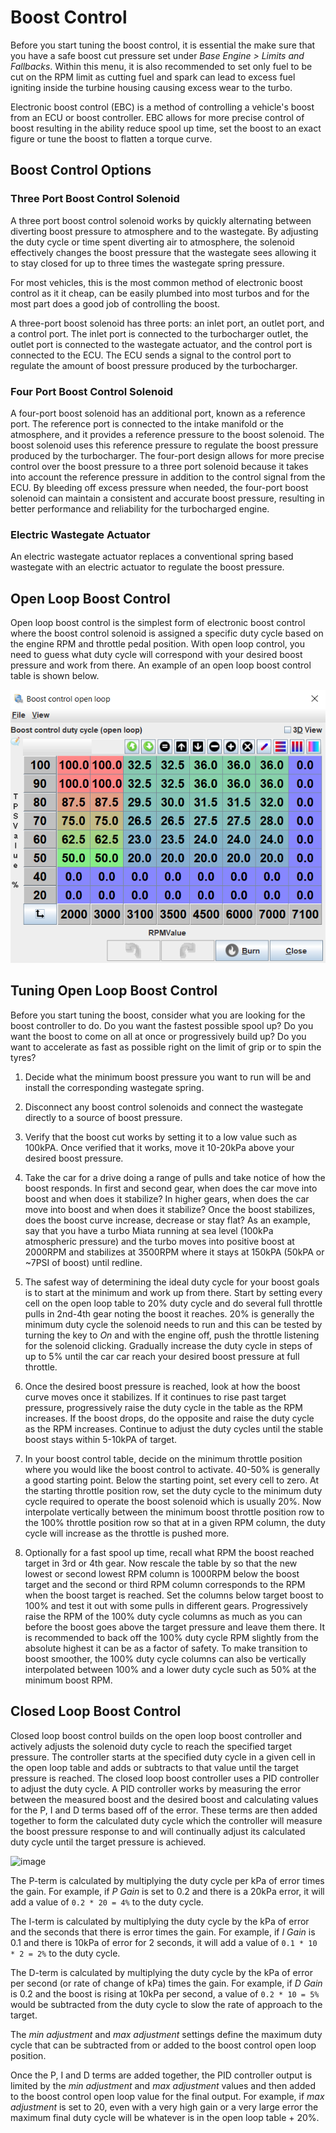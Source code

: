 # Boost Control

Before you start tuning the boost control, it is essential the make sure that you have a safe boost cut pressure set under _Base Engine > Limits and Fallbacks_. Within this menu, it is also recommended to set only fuel to be cut on the RPM limit as cutting fuel and spark can lead to excess fuel igniting inside the turbine housing causing excess wear to the turbo.

Electronic boost control (EBC) is a method of controlling a vehicle's boost from an ECU or boost controller. EBC allows for more precise control of boost resulting in the ability reduce spool up time, set the boost to an exact figure or tune the boost to flatten a torque curve.

## Boost Control Options

### Three Port Boost Control Solenoid

A three port boost control solenoid works by quickly alternating between diverting boost pressure to atmosphere and to the wastegate. By adjusting the duty cycle or time spent diverting air to atmosphere, the solenoid effectively changes the boost pressure that the wastegate sees allowing it to stay closed for up to three times the wastegate spring pressure.

For most vehicles, this is the most common method of electronic boost control as it it cheap, can be easily plumbed into most turbos and for the most part does a good job of controlling the boost.

A three-port boost solenoid has three ports: an inlet port, an outlet port, and a control port. The inlet port is connected to the turbocharger outlet, the outlet port is connected to the wastegate actuator, and the control port is connected to the ECU. The ECU sends a signal to the control port to regulate the amount of boost pressure produced by the turbocharger.

### Four Port Boost Control Solenoid

A four-port boost solenoid has an additional port, known as a reference port. The reference port is connected to the intake manifold or the atmosphere, and it provides a reference pressure to the boost solenoid. The boost solenoid uses this reference pressure to regulate the boost pressure produced by the turbocharger. The four-port design allows for more precise control over the boost pressure to a three port solenoid because it takes into account the reference pressure in addition to the control signal from the ECU. By bleeding off excess pressure when needed, the four-port boost solenoid can maintain a consistent and accurate boost pressure, resulting in better performance and reliability for the turbocharged engine.

### Electric Wastegate Actuator

An electric wastegate actuator replaces a conventional spring based wastegate with an electric actuator to regulate the boost pressure.

## Open Loop Boost Control

Open loop boost control is the simplest form of electronic boost control where the boost control solenoid is assigned a specific duty cycle based on the engine RPM and throttle pedal position. With open loop control, you need to guess what duty cycle will correspond with your desired boost pressure and work from there. An example of an open loop boost control table is shown below.

![image](Boost-Control/olboost.png)

## Tuning Open Loop Boost Control

Before you start tuning the boost, consider what you are looking for the boost controller to do. Do you want the fastest possible spool up? Do you want the boost to come on all at once or progressively build up? Do you want to accelerate as fast as possible right on the limit of grip or to spin the tyres?

1. Decide what the minimum boost pressure you want to run will be and install the corresponding wastegate spring.

1. Disconnect any boost control solenoids and connect the wastegate directly to a source of boost pressure.

1. Verify that the boost cut works by setting it to a low value such as 100kPA. Once verified that it works, move it 10-20kPa above your desired boost pressure.

1. Take the car for a drive doing a range of pulls and take notice of how the boost responds. In first and second gear, when does the car move into boost and when does it stabilize? In higher gears, when does the car move into boost and when does it stabilize? Once the boost stabilizes, does the boost curve increase, decrease or stay flat? As an example, say that you have a turbo Miata running at sea level (100kPa atmospheric pressure) and the turbo moves into positive boost at 2000RPM and stabilizes at 3500RPM where it stays at 150kPA (50kPA or ~7PSI of boost) until redline.

1. The safest way of determining the ideal duty cycle for your boost goals is to start at the minimum and work up from there. Start by setting every cell on the open loop table to 20% duty cycle and do several full throttle pulls in 2nd-4th gear noting the boost it reaches. 20% is generally the minimum duty cycle the solenoid needs to run and this can be tested by turning the key to _On_ and with the engine off, push the throttle listening for the solenoid clicking. Gradually increase the duty cycle in steps of up to 5% until the car car reach your desired boost pressure at full throttle.

1. Once the desired boost pressure is reached, look at how the boost curve moves once it stabilizes. If it continues to rise past target pressure, progressively raise the duty cycle in the table as the RPM increases. If the boost drops, do the opposite and raise the duty cycle as the RPM increases. Continue to adjust the duty cycles until the stable boost stays within 5-10kPA of target.

1. In your boost control table, decide on the minimum throttle position where you would like the boost control to activate. 40-50% is generally a good starting point. Below the starting point, set every cell to zero. At the starting throttle position row, set the duty cycle to the minimum duty cycle required to operate the boost solenoid which is usually 20%. Now interpolate vertically between the minimum boost throttle position row to the 100% throttle position row so that at in a given RPM column, the duty cycle will increase as the throttle is pushed more.

1. Optionally for a fast spool up time, recall what RPM the boost reached target in 3rd or 4th gear. Now rescale the table by so that the new lowest or second lowest RPM column is 1000RPM below the boost target and the second or third RPM column corresponds to the RPM when the boost target is reached. Set the columns below target boost to 100% and test it out with some pulls in different gears. Progressively raise the RPM of the 100% duty cycle columns as much as you can before the boost goes above the target pressure and leave them there. It is recommended to back off the 100% duty cycle RPM slightly from the absolute highest it can be as a factor of safety. To make transition to boost smoother, the 100% duty cycle columns can also be vertically interpolated between 100% and a lower duty cycle such as 50% at the minimum boost RPM.

## Closed Loop Boost Control

Closed loop boost control builds on the open loop boost controller and actively adjusts the solenoid duty cycle to reach the specified target pressure. The controller starts at the specified duty cycle in a given cell in the open loop table and adds or subtracts to that value until the target pressure is reached. The closed loop boost controller uses a PID controller to adjust the duty cycle. A PID controller works by measuring the error between the measured boost and the desired boost and calculating values for the P, I and D terms based off of the error. These terms are then added together to form the calculated duty cycle which the controller will measure the boost pressure response to and will continually adjust its calculated duty cycle until the target pressure is achieved.

![image](https://github.com/user-attachments/assets/3e698305-f347-4e7c-b085-987e029b8b11)

The P-term is calculated by multiplying the duty cycle per kPa of error times the gain. For example, if _P Gain_ is set to 0.2 and there is a 20kPa error, it will add a value of `0.2 * 20 = 4%` to the duty cycle.

The I-term is calculated by multiplying the duty cycle by the kPa of error and the seconds that there is error times the gain. For example, if _I Gain_ is 0.1 and there is 10kPa of error for 2 seconds, it will add a value of `0.1 * 10 * 2 = 2%` to the duty cycle.

The D-term is calculated by multiplying the duty cycle by the kPa of error per second (or rate of change of kPa) times the gain. For example, if _D Gain_ is 0.2 and the boost is rising at 10kPa per second, a value of `0.2 * 10 = 5%` would be subtracted from the duty cycle to slow the rate of approach to the target.

The _min adjustment_ and _max adjustment_ settings define the maximum duty cycle that can be subtracted from or added to the boost control open loop position.

Once the P, I and D terms are added together, the PID controller output is limited by the _min adjustment_ and _max adjustment_ values and then added to the boost control open loop value for the final output. For example, if _max adjustment_ is set to 20, even with a very high gain or a very large error the maximum final duty cycle will be whatever is in the open loop table + 20%.
